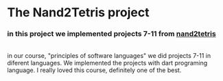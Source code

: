 <h1>The Nand2Tetris project</h1>

<h3>in this project we implemented projects 7-11 from <a href="https://www.nand2tetris.org/">nand2tetris</a></h3>
<br/>
in our course, "principles of software languages" we did projects 7-11 in diferent languages.    
We implemented the projects with dart programing language.    
I really loved this course, definitely one of the best.
